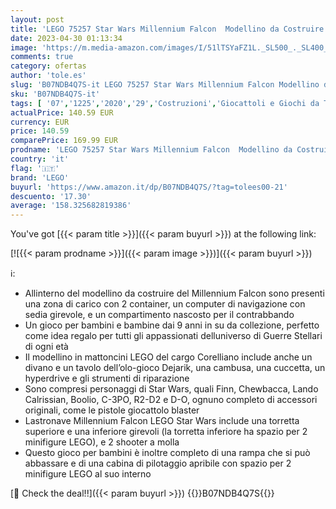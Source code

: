 ```yaml
---
layout: post
title: 'LEGO 75257 Star Wars Millennium Falcon  Modellino da Costruire con Finn  Chewbacca  Lando  Boolio  C-3PO  R2-D2 e D-O  Collezione: L’Ascesa di Skywalker'
date: 2023-04-30 01:13:34
image: 'https://m.media-amazon.com/images/I/51lTSYaFZ1L._SL500_._SL400_.jpg'
comments: true
category: ofertas
author: 'tole.es'
slug: 'B07NDB4Q7S-it LEGO 75257 Star Wars Millennium Falcon Modellino da...'
sku: 'B07NDB4Q7S-it'
tags: [ '07','1225','2020','29','Costruzioni','Giocattoli e Giochi da Tavolo - LuccaComics 2020','Giochi e giocattoli','Self Service','Set di costruzioni giocattolo','Special Features Stores','lego','🇮🇹', ]
actualPrice: 140.59 EUR
currency: EUR
price: 140.59
comparePrice: 169.99 EUR
prodname: 'LEGO 75257 Star Wars Millennium Falcon  Modellino da Costruire con Finn  Chewbacca  Lando  Boolio  C-3PO  R2-D2 e D-O  Collezione: L’Ascesa di Skywalker'
country: 'it'
flag: '🇮🇹'
brand: 'LEGO'
buyurl: 'https://www.amazon.it/dp/B07NDB4Q7S/?tag=tolees00-21'
descuento: '17.30'
average: '158.325682819386'
---
```


You've got [{{< param title >}}]({{< param buyurl >}}) at the following link:

[![{{< param prodname >}}]({{< param image >}})]({{< param buyurl >}})

ℹ️:

- Allinterno del modellino da costruire del Millennium Falcon sono presenti una zona di carico con 2 container, un computer di navigazione con sedia girevole, e un compartimento nascosto per il contrabbando
- Un gioco per bambini e bambine dai 9 anni in su da collezione, perfetto come idea regalo per tutti gli appassionati delluniverso di Guerre Stellari di ogni età
- Il modellino in mattoncini LEGO del cargo Corelliano include anche un divano e un tavolo dell’olo-gioco Dejarik, una cambusa, una cuccetta, un hyperdrive e gli strumenti di riparazione
- Sono compresi personaggi di Star Wars, quali Finn, Chewbacca, Lando Calrissian, Boolio, C-3PO, R2-D2 e D-O, ognuno completo di accessori originali, come le pistole giocattolo blaster
- Lastronave Millennium Falcon LEGO Star Wars include una torretta superiore e una inferiore girevoli (la torretta inferiore ha spazio per 2 minifigure LEGO), e 2 shooter a molla
- Questo gioco per bambini è inoltre completo di una rampa che si può abbassare e di una cabina di pilotaggio apribile con spazio per 2 minifigure LEGO al suo interno

[🛒 Check the deal!!]({{< param buyurl >}})
{{<world>}}B07NDB4Q7S{{</world>}}
